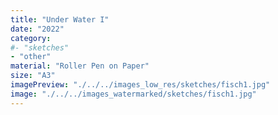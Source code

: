 ```yaml
---
title: "Under Water I"
date: "2022"
category: 
#- "sketches"
- "other"
material: "Roller Pen on Paper"
size: "A3"
imagePreview: "./../../images_low_res/sketches/fisch1.jpg"
image: "./../../images_watermarked/sketches/fisch1.jpg"
---
```

